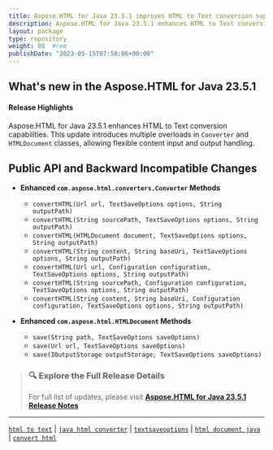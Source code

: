 ```yaml
---
title: Aspose.HTML for Java 23.5.1 improves HTML to Text conversion support
description: Aspose.HTML for Java 23.5.1 enhances HTML to Text conversion by expanding the Converter and HTMLDocument APIs with new overloads and output flexibility.
layout: package
type: repository
weight: 00	#rem
publishDate: "2023-05-15T07:58:06+00:00"
---
```


## What's new in the Aspose.HTML for Java 23.5.1

#### Release Highlights

Aspose.HTML for Java 23.5.1 enhances HTML to Text conversion capabilities. This update introduces multiple overloads in `Converter` and `HTMLDocument` classes, allowing flexible content input and output handling.

## Public API and Backward Incompatible Changes

- **Enhanced `com.aspose.html.converters.Converter` Methods**
  - `convertHTML(Url url, TextSaveOptions options, String outputPath)`
  - `convertHTML(String sourcePath, TextSaveOptions options, String outputPath)`
  - `convertHTML(HTMLDocument document, TextSaveOptions options, String outputPath)`
  - `convertHTML(String content, String baseUri, TextSaveOptions options, String outputPath)`
  - `convertHTML(Url url, Configuration configuration, TextSaveOptions options, String outputPath)`
  - `convertHTML(String sourcePath, Configuration configuration, TextSaveOptions options, String outputPath)`
  - `convertHTML(String content, String baseUri, Configuration configuration, TextSaveOptions options, String outputPath)`

- **Enhanced `com.aspose.html.HTMLDocument` Methods**
  - `save(String path, TextSaveOptions saveOptions)`
  - `save(Url url, TextSaveOptions saveOptions)`
  - `save(IOutputStorage outputStorage, TextSaveOptions saveOptions)`

> ### 🔍 Explore the Full Release Details
>
> For full list of updates, please visit **[Aspose.HTML for Java 23.5.1 Release Notes](https://releases.aspose.com/html/java/release-notes/2023/aspose-html-for-java-23-5-1-release-notes/)**

---

[`html to text`](https://search.aspose.com/q/html-to-text.html) | [`java html converter`](https://search.aspose.com/q/java-html-converter.html) | [`textsaveoptions`](https://search.aspose.com/q/textsaveoptions.html) | [`html document java`](https://search.aspose.com/q/html-document-java.html) | [`convert html`](https://search.aspose.com/q/convert-html.html)
